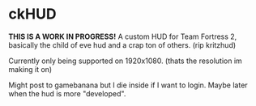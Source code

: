 # ckHUD
**THIS IS A WORK IN PROGRESS!**
A custom HUD for Team Fortress 2, basically the child of eve hud and a crap ton of others. (rip kritzhud)

Currently only being supported on 1920x1080. (thats the resolution im making it on)

Might post to gamebanana but I die inside if I want to login. Maybe later when the hud is more "developed".

